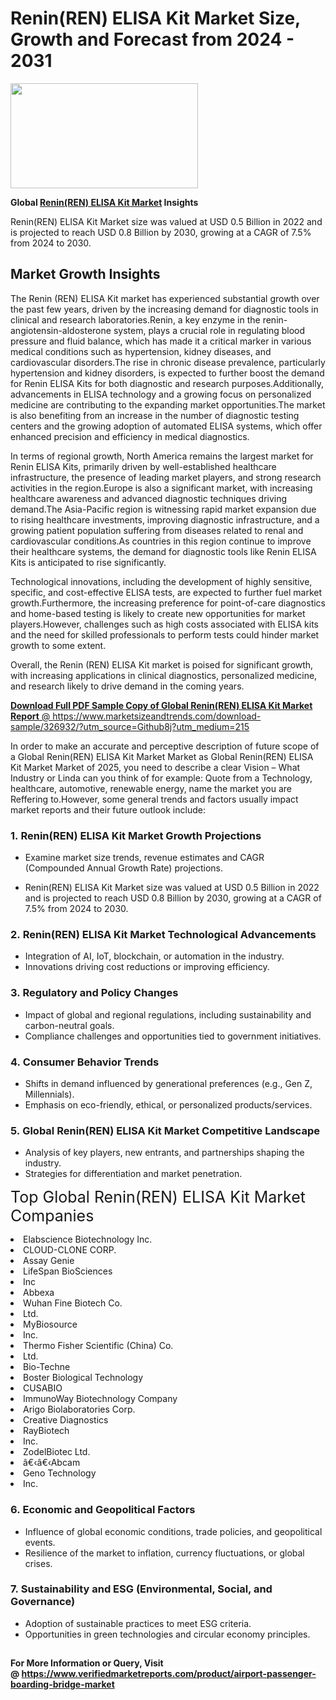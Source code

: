 <H1>Renin(REN) ELISA Kit Market Size, Growth and Forecast from 2024 - 2031</H1><img class="aligncenter size-medium wp-image-584254" src="https://thirdeyenews.in/wp-content/uploads/2024/09/Global-Market-Research-300x168.jpeg" alt="" width="300" height="168" /><p><strong>Global&nbsp;<a href="https://www.marketsizeandtrends.com/download-sample/326932/?utm_source=Github8j?utm_medium=215">Renin(REN) ELISA Kit Market</a> Insights</strong></p><p>Renin(REN) ELISA Kit Market size was valued at USD 0.5 Billion in 2022 and is projected to reach USD 0.8 Billion by 2030, growing at a CAGR of 7.5% from 2024 to 2030.</p><p><h2>Market Growth Insights</h2> <p>The Renin (REN) ELISA Kit market has experienced substantial growth over the past few years, driven by the increasing demand for diagnostic tools in clinical and research laboratories.Renin, a key enzyme in the renin-angiotensin-aldosterone system, plays a crucial role in regulating blood pressure and fluid balance, which has made it a critical marker in various medical conditions such as hypertension, kidney diseases, and cardiovascular disorders.The rise in chronic disease prevalence, particularly hypertension and kidney disorders, is expected to further boost the demand for Renin ELISA Kits for both diagnostic and research purposes.Additionally, advancements in ELISA technology and a growing focus on personalized medicine are contributing to the expanding market opportunities.The market is also benefiting from an increase in the number of diagnostic testing centers and the growing adoption of automated ELISA systems, which offer enhanced precision and efficiency in medical diagnostics.</p> <p><a href="#"></a></p> <p>In terms of regional growth, North America remains the largest market for Renin ELISA Kits, primarily driven by well-established healthcare infrastructure, the presence of leading market players, and strong research activities in the region.Europe is also a significant market, with increasing healthcare awareness and advanced diagnostic techniques driving demand.The Asia-Pacific region is witnessing rapid market expansion due to rising healthcare investments, improving diagnostic infrastructure, and a growing patient population suffering from diseases related to renal and cardiovascular conditions.As countries in this region continue to improve their healthcare systems, the demand for diagnostic tools like Renin ELISA Kits is anticipated to rise significantly.</p> <p>Technological innovations, including the development of highly sensitive, specific, and cost-effective ELISA tests, are expected to further fuel market growth.Furthermore, the increasing preference for point-of-care diagnostics and home-based testing is likely to create new opportunities for market players.However, challenges such as high costs associated with ELISA kits and the need for skilled professionals to perform tests could hinder market growth to some extent.</p> <p>Overall, the Renin (REN) ELISA Kit market is poised for significant growth, with increasing applications in clinical diagnostics, personalized medicine, and research likely to drive demand in the coming years.</p> <p><a href="#"></p><p><span class=""><strong>Download Full PDF Sample Copy of Global Renin(REN) ELISA Kit Market Report</strong> @ <a href="https://www.marketsizeandtrends.com/download-sample/326932/?utm_source=Github8j?utm_medium=215" target="_blank">https://www.marketsizeandtrends.com/download-sample/326932/?utm_source=Github8j?utm_medium=215</a></span></p><p>In order to make an accurate and perceptive description of future scope of a Global&nbsp;Renin(REN) ELISA Kit Market Market as Global&nbsp;Renin(REN) ELISA Kit Market Market of 2025, you need to describe a clear Vision &ndash; What Industry or Linda can you think of for example: Quote from a Technology, healthcare, automotive, renewable energy, name the market you are Reffering to.However, some general trends and factors usually impact market reports and their future outlook include:</p><h3>1.&nbsp;<strong>Renin(REN) ELISA Kit Market Growth Projections</strong></h3><ul><li>Examine market size trends, revenue estimates and CAGR (Compounded Annual Growth Rate) projections.</li><li><p>Renin(REN) ELISA Kit Market size was valued at USD 0.5 Billion in 2022 and is projected to reach USD 0.8 Billion by 2030, growing at a CAGR of 7.5% from 2024 to 2030.</p></li></ul><h3>2.&nbsp;<strong>Renin(REN) ELISA Kit Market Technological Advancements</strong></h3><ul><li>Integration of AI, IoT, blockchain, or automation in the industry.</li><li>Innovations driving cost reductions or improving efficiency.</li></ul><h3>3.&nbsp;<strong>Regulatory and Policy Changes</strong></h3><ul><li>Impact of global and regional regulations, including sustainability and carbon-neutral goals.</li><li>Compliance challenges and opportunities tied to government initiatives.</li></ul><h3>4.&nbsp;<strong>Consumer Behavior Trends</strong></h3><ul><li>Shifts in demand influenced by generational preferences (e.g., Gen Z, Millennials).</li><li>Emphasis on eco-friendly, ethical, or personalized products/services.</li></ul><h3>5.&nbsp;<strong>Global Renin(REN) ELISA Kit Market Competitive Landscape</strong></h3><ul><li>Analysis of key players, new entrants, and partnerships shaping the industry.</li><li>Strategies for differentiation and market penetration.</li></ul><p data-pm-slice="1 1 []"><span style="color: inherit; font-family: inherit; font-size: 25px;">Top Global Renin(REN) ELISA Kit Market Companies</span></p><div class="" data-test-id=""><p><li>Elabscience Biotechnology Inc.</li><li> CLOUD-CLONE CORP.</li><li> Assay Genie</li><li> LifeSpan BioSciences</li><li> Inc</li><li> Abbexa</li><li> Wuhan Fine Biotech Co.</li><li> Ltd.</li><li> MyBiosource</li><li> Inc.</li><li> Thermo Fisher Scientific (China) Co.</li><li> Ltd.</li><li> Bio-Techne</li><li> Boster Biological Technology</li><li> CUSABIO</li><li> ImmunoWay Biotechnology Company</li><li> Arigo Biolaboratories Corp.</li><li> Creative Diagnostics</li><li> RayBiotech</li><li> Inc.</li><li> ZodelBiotec Ltd.</li><li> â€‹â€‹Abcam</li><li> Geno Technology</li><li> Inc.</li></p></div><h3>6.&nbsp;<strong>Economic and Geopolitical Factors</strong></h3><ul><li>Influence of global economic conditions, trade policies, and geopolitical events.</li><li>Resilience of the market to inflation, currency fluctuations, or global crises.</li></ul><h3>7.&nbsp;<strong>Sustainability and ESG (Environmental, Social, and Governance)</strong></h3><ul><li>Adoption of sustainable practices to meet ESG criteria.</li><li>Opportunities in green technologies and circular economy principles.</li></ul><h2><strong style="font-size: 14px;">For More Information or Query, Visit @&nbsp;</strong><a style="background-color: #ffffff; font-size: 14px;" href="https://www.marketsizeandtrends.com/report/renin-ren-elisa-kit-market/" target="_blank">https://www.verifiedmarketreports.com/product/airport-passenger-boarding-bridge-market</a></h2>